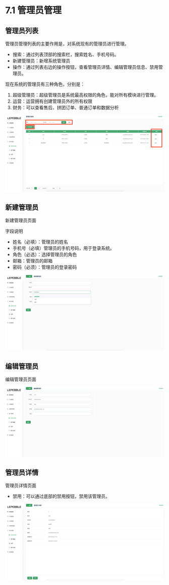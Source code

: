 # 7.1 管理员管理

## 管理员列表

管理员管理列表的主要作用是，对系统现有的管理员进行管理。

* 搜索：通过列表顶部的搜索栏，搜索姓名、手机号码。
* 新建管理员：新增系统管理员
* 操作：通过列表右边的操作按钮，查看管理员详情、编辑管理员信息、禁用管理员。

现在系统的管理员有三种角色，分别是：

1. 超级管理员：超级管理员是系统最高权限的角色，能对所有模块进行管理。
2. 运营：运营拥有创建管理员外的所有权限
3. 财务：可以查看售后、拼团订单、普通订单和数据分析

![&#x7BA1;&#x7406;&#x5458;&#x5217;&#x8868;](../.gitbook/assets/screenshot_2019_8_22__10_59_am.png)

## 新建管理员

新建管理员页面

字段说明

* 姓名（必填）：管理员的姓名
* 手机号（必填）管理员的手机号码，用于登录系统。
* 角色（必选）：选择管理员的角色
* 邮箱：管理员的邮箱
* 密码（必须）：管理员的登录密码

![&#x65B0;&#x5EFA;&#x7BA1;&#x7406;&#x5458;](../.gitbook/assets/screenshot_2019_8_22__11_08_am.png)

## 编辑管理员

编辑管理员页面

![&#x7F16;&#x8F91;&#x7BA1;&#x7406;&#x5458;](../.gitbook/assets/screenshot_2019_8_22__11_11_am.png)

## 管理员详情

管理员详情页面

* 禁用：可以通过底部的禁用按钮，禁用该管理员。

![&#x7BA1;&#x7406;&#x5458;&#x8BE6;&#x60C5;](../.gitbook/assets/screenshot_2019_8_22__11_12_am.png)



